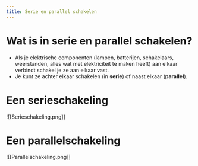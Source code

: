 ```yaml
---
title: Serie en parallel schakelen
---
```

# Wat is in serie en parallel schakelen?
- Als je elektrische componenten (lampen, batterijen, schakelaars, weerstanden, alles wat met elektriciteit te maken heeft) aan elkaar verbindt schakel je ze aan elkaar vast.
- Je kunt ze achter elkaar schakelen (in **serie**) of naast elkaar (**parallel**).

# Een serieschakeling
![[Serieschakeling.png]]

# Een parallelschakeling
![[Parallelschakeling.png]]